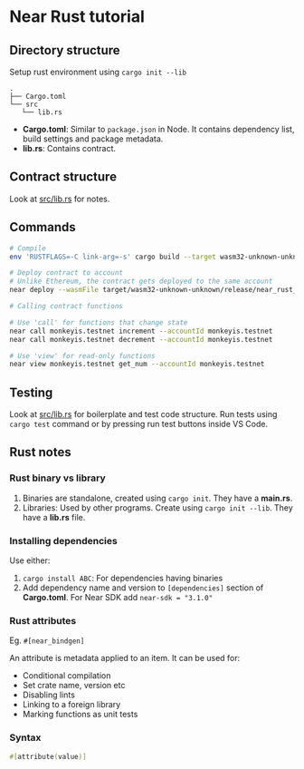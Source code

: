 # Near Rust tutorial

## Directory structure

Setup rust environment using `cargo init --lib`

```
.
├── Cargo.toml
└── src
   └── lib.rs
```

- **Cargo.toml**: Similar to `package.json` in Node. It contains dependency list, build settings and package metadata.
- **lib.rs**: Contains contract.

## Contract structure

Look at [src/lib.rs](./src/lib.rs) for notes.

## Commands
```sh
# Compile
env 'RUSTFLAGS=-C link-arg=-s' cargo build --target wasm32-unknown-unknown --release

# Deploy contract to account
# Unlike Ethereum, the contract gets deployed to the same account
near deploy --wasmFile target/wasm32-unknown-unknown/release/near_rust_tutorial.wasm --accountId monkeyis.testnet

# Calling contract functions

# Use 'call' for functions that change state
near call monkeyis.testnet increment --accountId monkeyis.testnet
near call monkeyis.testnet decrement --accountId monkeyis.testnet

# Use 'view' for read-only functions
near view monkeyis.testnet get_num --accountId monkeyis.testnet
```

## Testing

Look at [src/lib.rs](./src/lib.rs) for boilerplate and test code structure. Run tests using `cargo test` command or by pressing run test buttons inside VS Code.

## Rust notes

### Rust binary vs library
1. Binaries are standalone, created using `cargo init`. They have a **main.rs**.
2. Libraries: Used by other programs. Create using `cargo init --lib`. They have a **lib.rs** file.

### Installing dependencies
Use either:
1. `cargo install ABC`: For dependencies having binaries
2. Add dependency name and version to `[dependencies]` section of **Cargo.toml**. For Near SDK add `near-sdk = "3.1.0"`


### Rust attributes

Eg. `#[near_bindgen]`

An attribute is metadata applied to an item. It can be used for:
- Conditional compilation
- Set crate name, version etc
- Disabling lints
- Linking to a foreign library
- Marking functions as unit tests

### Syntax
```rs
#[attribute(value)]
```